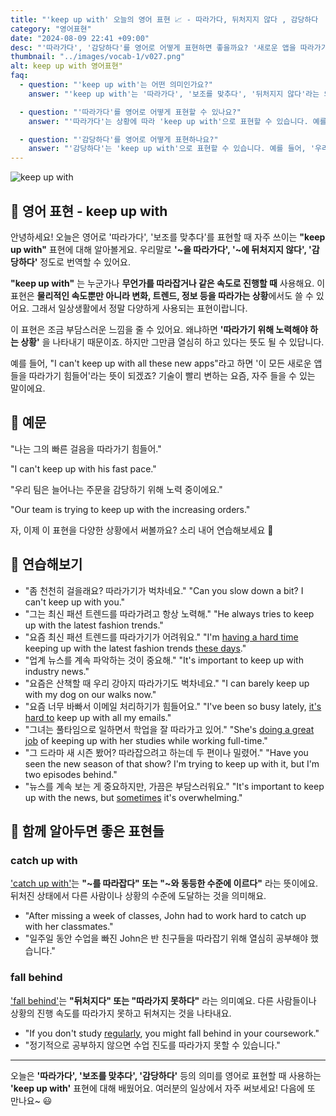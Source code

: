 ```yaml
---
title: "'keep up with' 오늘의 영어 표현 📈 - 따라가다, 뒤처지지 않다 , 감당하다  영어로"
category: "영어표현"
date: "2024-08-09 22:41 +09:00"
desc: "'따라가다', '감당하다'를 영어로 어떻게 표현하면 좋을까요? '새로운 앱을 따라가기 힘들어요', '늘어나는 주문을 감당하기 어려워요' 등을 영어로 표현하는 법을 배워봅시다. 다양한 예문을 통해서 연습하고 본인의 표현으로 만들어 보세요."
thumbnail: "../images/vocab-1/v027.png"
alt: keep up with 영어표현"
faq:
  - question: "'keep up with'는 어떤 의미인가요?"
    answer: "'keep up with'는 '따라가다', '보조를 맞추다', '뒤처지지 않다'라는 의미입니다. 누군가나 무언가를 따라잡거나 같은 속도로 진행할 때 사용합니다. 예를 들어, 'I can't keep up with all these new apps'는 '이 모든 새로운 앱들을 따라가기 힘들어'라는 뜻입니다."

  - question: "'따라가다'를 영어로 어떻게 표현할 수 있나요?"
    answer: "'따라가다'는 상황에 따라 'keep up with'으로 표현할 수 있습니다. 예를 들어, '그의 빠른 걸음을 따라가기 힘들어'는 'I can't keep up with his fast pace'로 말할 수 있습니다."

  - question: "'감당하다'를 영어로 어떻게 표현하나요?"
    answer: "'감당하다'는 'keep up with'으로 표현할 수 있습니다. 예를 들어, '우리 팀은 늘어나는 주문을 감당하기 위해 노력 중이에요'는 'Our team is trying to keep up with the increasing orders'로 말할 수 있습니다."
---
```


<img src="../images/vocab-1/v027-1.avif" alt="keep up with"/>

## 🌟 영어 표현 - keep up with

안녕하세요! 오늘은 영어로 '따라가다', '보조를 맞추다'를 표현할 때 자주 쓰이는 **"keep up with"** 표현에 대해 알아볼게요. 우리말로 **'~을 따라가다', '~에 뒤처지지 않다', '감당하다'** 정도로 번역할 수 있어요.

**"keep up with"** 는 누군가나 **무언가를 따라잡거나 같은 속도로 진행할 때** 사용해요. 이 표현은 **물리적인 속도뿐만 아니라 변화, 트렌드, 정보 등을 따라가는 상황**에서도 쓸 수 있어요. 그래서 일상생활에서 정말 다양하게 사용되는 표현이랍니다.

이 표현은 조금 부담스러운 느낌을 줄 수 있어요. 왜냐하면 **'따라가기 위해 노력해야 하는 상황'** 을 나타내기 때문이죠. 하지만 그만큼 열심히 하고 있다는 뜻도 될 수 있답니다.

예를 들어, "I can't keep up with all these new apps"라고 하면 '이 모든 새로운 앱들을 따라가기 힘들어'라는 뜻이 되겠죠? 기술이 빨리 변하는 요즘, 자주 들을 수 있는 말이에요.

## 📖 예문

"나는 그의 빠른 걸음을 따라가기 힘들어."

"I can't keep up with his fast pace."

"우리 팀은 늘어나는 주문을 감당하기 위해 노력 중이에요."

"Our team is trying to keep up with the increasing orders."

자, 이제 이 표현을 다양한 상황에서 써볼까요? 소리 내어 연습해보세요 🚀

## 💬 연습해보기

<ul data-interactive-list>
  <li data-interactive-item>
    <span data-toggler>"좀 천천히 걸을래요? 따라가기가 벅차네요."</span>
    <span data-answer>"Can you slow down a bit? I can't keep up with you."</span>
  </li>
  <li data-interactive-item>
    <span data-toggler>"그는 최신 패션 트렌드를 따라가려고 항상 노력해."</span>
    <span data-answer>"He always tries to keep up with the latest fashion trends."</span>
  </li>
  <li data-interactive-item>
    <span data-toggler>"요즘 최신 패션 트렌드를 따라가기가 어려워요."</span>
    <span data-answer>"I'm <a href="/blog/vocab-1/have-a-hard-time-ing/">having a hard time</a> keeping up with the latest fashion trends <a href="/blog/in-english/417.these-days/">these days</a>."</span>
  </li>
  <li data-interactive-item>
    <span data-toggler>"업계 뉴스를 계속 파악하는 것이 중요해."</span>
    <span data-answer>"It's important to keep up with industry news."</span>
  </li>
  <li data-interactive-item>
    <span data-toggler>"요즘은 산책할 때 우리 강아지 따라가기도 벅차네요."</span>
    <span data-answer>"I can barely keep up with my dog on our walks now."</span>
  </li>
  <li data-interactive-item>
    <span data-toggler>"요즘 너무 바빠서 이메일 처리하기가 힘들어요."</span>
    <span data-answer>"I've been so busy lately, <a href="/blog/in-english/111.hard-to/">it's hard to</a> keep up with all my emails."</span>
  </li>
  <li data-interactive-item>
    <span data-toggler>"그녀는 풀타임으로 일하면서 학업을 잘 따라가고 있어."</span>
    <span data-answer>"She's <a href="/blog/vocab-1/025.do-a-good-job/">doing a great job</a> of keeping up with her studies while working full-time."</span>
  </li>
  <li data-interactive-item>
    <span data-toggler>"그 드라마 새 시즌 봤어? 따라잡으려고 하는데 두 편이나 밀렸어."</span>
    <span data-answer>"Have you seen the new season of that show? I'm trying to keep up with it, but I'm two episodes behind."</span>
  </li>
  <li data-interactive-item>
    <span data-toggler>"뉴스를 계속 보는 게 중요하지만, 가끔은 부담스러워요."</span>
    <span data-answer>"It's important to keep up with the news, but <a href="/blog/in-english/270.sometimes/">sometimes</a> it's overwhelming."</span>
  </li>
</ul>

## 🤝 함께 알아두면 좋은 표현들

### catch up with

['catch up with'](/blog/in-english/021.catch-up-on/)는 **"~를 따라잡다" 또는 "~와 동등한 수준에 이르다"** 라는 뜻이에요. 뒤처진 상태에서 다른 사람이나 상황의 수준에 도달하는 것을 의미해요.

- "After missing a week of classes, John had to work hard to catch up with her classmates."
- "일주일 동안 수업을 빠진 John은 반 친구들을 따라잡기 위해 열심히 공부해야 했습니다."

### fall behind

['fall behind'](/blog/in-english/031.fall-behind/)는 **"뒤처지다" 또는 "따라가지 못하다"** 라는 의미예요. 다른 사람들이나 상황의 진행 속도를 따라가지 못하고 뒤쳐지는 것을 나타내요.

- "If you don't study [regularly](/blog/in-english/252.regularly/), you might fall behind in your coursework."
- "정기적으로 공부하지 않으면 수업 진도를 따라가지 못할 수 있습니다."

---

오늘은 **'따라가다', '보조를 맞추다', '감당하다'** 등의 의미를 영어로 표현할 때 사용하는 **'keep up with'** 표현에 대해 배웠어요. 여러분의 일상에서 자주 써보세요! 다음에 또 만나요~ 😃
